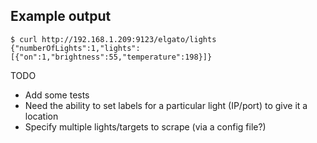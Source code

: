 ## Example output

```
$ curl http://192.168.1.209:9123/elgato/lights
{"numberOfLights":1,"lights":[{"on":1,"brightness":55,"temperature":198}]}
```

TODO
* Add some tests
* Need the ability to set labels for a particular light (IP/port) to give it a location
* Specify multiple lights/targets to scrape (via a config file?)
